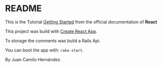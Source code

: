 # README

This is the Tutorial [Getting Started](https://facebook.github.io/react/docs/getting-started.html) from the official documentation of **React**

This project was build with [Create React App](https://github.com/facebookincubator/create-react-app).

To storage the comments was build a Rails Api.

You can boot the app with: `rake-start`.

By Juan Camilo Hernández.